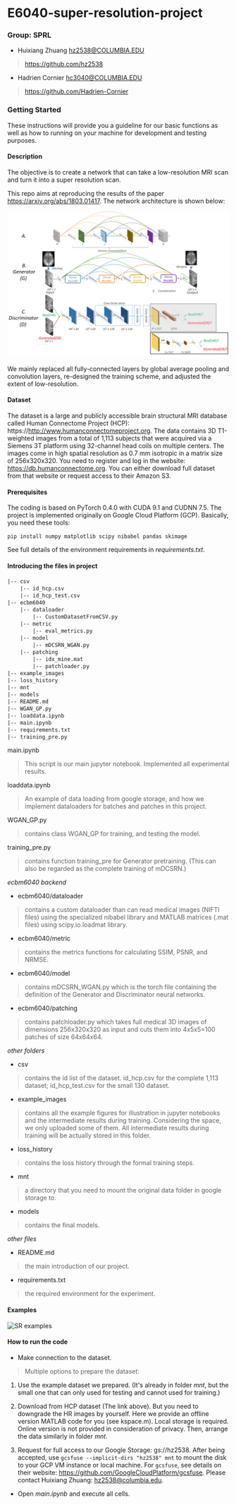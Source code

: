 # E6040-super-resolution-project


### Group: SPRL
* 	Huixiang Zhuang hz2538@COLUMBIA.EDU
>https://github.com/hz2538
* 	Hadrien Cornier hc3040@COLUMBIA.EDU
>https://github.com/Hadrien-Cornier

### Getting Started
These instructions will provide you a guideline for our basic functions as well as how to running on your machine for development and testing purposes.

#### Description 
The objective is to create a network that can take a low-resolution MRI scan and turn it into a super resolution scan.

This repo aims at reproducing the results of the paper https://arxiv.org/abs/1803.01417. The network architecture is shown below:

![Architecture](./example_images/architecture2.png)

We mainly replaced all fully-connected layers by global average pooling and convolution layers, re-designed the training scheme, and adjusted the extent of low-resolution. 

#### Dataset
The dataset is a large and publicly accessible brain structural MRI database called Human Connectome Project (HCP): https://http://www.humanconnectomeproject.org. The data contains 3D
T1-weighted images from a total of 1,113 subjects that were acquired via a Siemens 3T platform using 32-channel head coils on multiple centers. The images come in high spatial resolution as 0.7 mm isotropic in a matrix size of 256x320x320. You need to register and log in the website: https://db.humanconnectome.org. You can either download full dataset from that website or request access to their Amazon S3.

#### Prerequisites
The coding is based on PyTorch 0.4.0 with CUDA 9.1 and CUDNN 7.5. The project is implemented originally on Google Cloud Platform (GCP).
Basically, you need these tools:

    pip install numpy matplotlib scipy nibabel pandas skimage

See full details of the environment requirements in *requirements.txt*.

#### Introducing the files in project

    |-- csv
        |-- id_hcp.csv
        |-- id_hcp_test.csv
    |-- ecbm6040
        |-- dataloader
            |-- CustomDatasetFromCSV.py
        |-- metric
            |-- eval_metrics.py
        |-- model
            |-- mDCSRN_WGAN.py
        |-- patching
            |-- idx_mine.mat
            |-- patchloader.py
    |-- example_images
    |-- loss_history
    |-- mnt
    |-- models
    |-- README.md
    |-- WGAN_GP.py    
    |-- loaddata.ipynb
    |-- main.ipynb
    |-- requirements.txt
    |-- training_pre.py

        
            
main.ipynb
>This script is our main jupyter notebook. Implemented all experimental results.

loaddata.ipynb
>An example of data loading from google storage, and how we implement dataloaders for batches and patches in this project.

WGAN_GP.py
>contains class WGAN_GP for training, and testing the model.

training_pre.py
>contains function training_pre for Generator pretraining. (This can also be regarded as the complete training of mDCSRN.)

*ecbm6040 backend*

* ecbm6040/dataloader
>contains a custom dataloader than can read medical images (NIFTI files) using the specialized nibabel library and MATLAB matrices (.mat files) using scipy.io.loadmat library.

* ecbm6040/metric
>contains the metrics functions for calculating SSIM, PSNR, and NRMSE.

* ecbm6040/model
>contains mDCSRN_WGAN.py which is the torch file containing the definition of the Generator and Discriminator neural networks.

* ecbm6040/patching
>contains patchloader.py which takes full medical 3D images of dimensions 256x320x320 as input and cuts them into 4x5x5=100 patches of size 64x64x64.

*other folders*

* csv
>contains the id list of the dataset. id_hcp.csv for the complete 1,113 dataset; id_hcp_test.csv for the small 130 dataset.

* example_images
>contains all the example figures for illustration in jupyter notebooks and the intermediate results during training. Considering the space, we only uploaded some of them. All intermediate results during training will be actually stored in this folder.

* loss_history
>contains the loss history through the formal training steps.

* mnt
>a directory that you need to mount the original data folder in google storage to.

* models
>contains the final models.

*other files*

* README.md
>the main introduction of our project.

* requirements.txt
>the required environment for the experiment.

#### Examples

![SR examples](./example_images/sr_examples.png)

#### How to run the code 

* Make connection to the dataset.
>Multiple options to prepare the dataset:
1. Use the example dataset we prepared. (It's already in folder *mnt*, but the small one that can only used for testing and cannot used for training.)

2. Download from HCP dataset (The link above). But you need to downgrade the HR images by yourself. Here we provide an offline version MATLAB code for you (see kspace.m). Local storage is required. Online version is not provided in consideration of privacy. Then, arrange the data similarly in folder *mnt*.

3. Request for full access to our Google Storage: gs://hz2538. After being accepted, use `gcsfuse --implicit-dirs "hz2538" mnt` to mount the disk to your GCP VM instance or local machine. For `gcsfuse`, see details on their website: https://github.com/GoogleCloudPlatform/gcsfuse. Please contact Huixiang Zhuang: hz2538@columbia.edu.

* Open *main.ipynb* and execute all cells.
